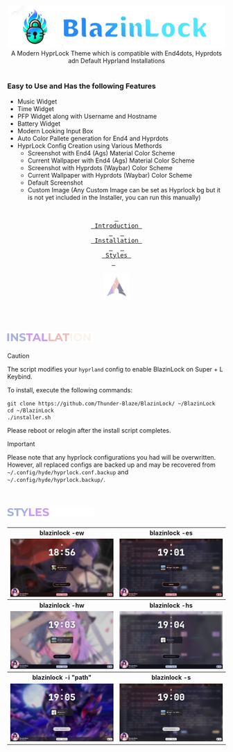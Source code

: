 <div align = center>
    <a href="https://github.com/Thunder-Blaze/BlazinLock">
<img alt="Logo" src="./assets/Logo.png">
    </a>
</div>
<a id="introduction"></a>  
<div align="center">
A Modern HyprLock Theme which is compatible with End4dots, Hyprdots adn Default Hyprland Installations
</div>
<br>

### Easy to Use and Has the following Features
* Music Widget
* Time Widget
* PFP Widget along with Username and Hostname
* Battery Widget
* Modern Looking Input Box
* Auto Color Pallete generation for End4 and Hyprdots
* HyprLock Config Creation using Various Methords
  * Screenshot with End4 (Ags) Material Color Scheme
  * Current Wallpaper with End4 (Ags) Material Color Scheme
  * Screenshot with Hyprdots (Waybar) Color Scheme
  * Current Wallpaper with Hyprdots (Waybar) Color Scheme
  * Default Screenshot
  * Custom Image (Any Custom Image can be set as Hyprlock bg but it is not yet included in the Installer, you can run this manually)

<br>
<div align="center">
  <a href="#introduction"><kbd> <br> Introduction <br> </kbd></a>&ensp;&ensp;
  <a href="#installation"><kbd> <br> Installation <br> </kbd></a>&ensp;&ensp;
  <a href="#styles"><kbd> <br> Styles <br> </kbd></a>&ensp;&ensp;
</div>

<br>
<div align="center"><img width="12%" src="./assets/Arch.svg"/></div>
<br>

<a id="installation"></a>  
<img src="./assets/Installation.gif" width="200"/>
---

> [!CAUTION]
> The script modifies your `hyprland` config to enable BlazinLock on Super + L Keybind.

To install, execute the following commands:

```shell
git clone https://github.com/Thunder-Blaze/BlazinLock/ ~/BlazinLock
cd ~/BlazinLock
./installer.sh
```

Please reboot or relogin after the install script completes.

> [!IMPORTANT]
> Please note that any hyprlock configurations you had will be overwritten.
> However, all replaced configs are backed up and may be recovered from `~/.config/hyde/hyprlock.conf.backup` and `~/.config/hyde/hyprlock.backup/`.

<a id="styles"></a>  
<img src="./assets/Styles.gif" width="200"/>
---

<table width="100%">
  <tr>
    <th><div align="center">blazinlock -ew</div></th>
    <th><div align="center">blazinlock -es</div></th>
  <tr>
  <tr>
    <td><img src="./assets/blazinlockew.png" width="100%"></td>
    <td><img src="./assets/blazinlockes.png" width="100%"></td>
  <tr>
  <tr>
    <th><div align="center">blazinlock -hw</div></th>
    <th><div align="center">blazinlock -hs</div></th>
  </tr>
  <tr>
    <td><img src="./assets/blazinlockhw.png" width="100%"></td>
    <td><img src="./assets/blazinlockhs.png" width="100%"></td>
  
  </tr>
  <tr>
    <th><div align="center">blazinlock -i "path"</div></th>
    <th><div align="center">blazinlock -s</div></th>
  </tr>
  <tr>
    <td><img src="./assets/blazinlocki.png" width="100%"></td>
    <td><img src="./assets/blazinlocks.png" width="100%"></td>
  </tr>
<table>